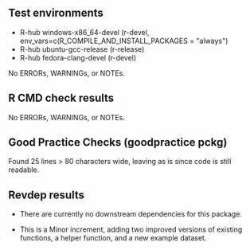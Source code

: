 ## Test environments
- R-hub windows-x86_64-devel (r-devel,  env_vars=c(R_COMPILE_AND_INSTALL_PACKAGES = "always")
- R-hub ubuntu-gcc-release (r-release)
- R-hub fedora-clang-devel (r-devel)

No ERRORs, WARNINGs, or NOTEs. 

## R CMD check results
No ERRORs, WARNINGs, or NOTEs. 
  
## Good Practice Checks (goodpractice pckg)
Found 25 lines > 80 characters wide, leaving as is since code is still readable.

## Revdep results
* There are currently no downstream dependencies for this package.

* This is a Minor increment, adding two improved versions of existing functions, a helper function, and a new example dataset.

